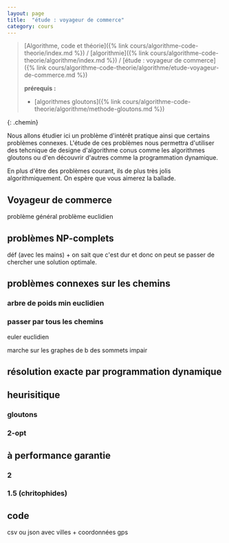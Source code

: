 ```yaml
---
layout: page
title:  "étude : voyageur de commerce"
category: cours
---
```


> [Algorithme, code et théorie]({% link cours/algorithme-code-theorie/index.md %}) / [algorithmie]({% link cours/algorithme-code-theorie/algorithme/index.md %}) / [étude : voyageur de commerce]({% link cours/algorithme-code-theorie/algorithme/etude-voyageur-de-commerce.md %})
>
> **prérequis :**
>
> * [algorithmes gloutons]({% link cours/algorithme-code-theorie/algorithme/methode-gloutons.md %})
>
{: .chemin}

Nous allons étudier ici un problème d'intérêt pratique ainsi que certains problèmes connexes. L'étude de ces problèmes nous permettra d'utiliser des tehcnique de designe d'algorithme conus comme les algorithmes gloutons ou d'en découvrir d'autres comme la programmation dynamique.

En plus d'être des problèmes courant, ils de plus très jolis algorithmiquement. On espère que vous aimerez la ballade.

## Voyageur de commerce

problème général
problème euclidien

## problèmes NP-complets

déf (avec les mains) + on sait que c'est dur et donc on peut se passer de chercher une solution optimale.

## problèmes connexes sur les chemins

### arbre de poids min euclidien

### passer par tous les chemins

euler euclidien

marche sur les graphes de b des sommets impair

## résolution exacte par programmation dynamique

## heurisitique

### gloutons

### 2-opt

## à performance garantie

### 2

### 1.5 (chritophides)

## code

csv ou json avec villes + coordonnées gps